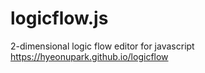 # logicflow.js
2-dimensional logic flow editor for javascript https://hyeonupark.github.io/logicflow
